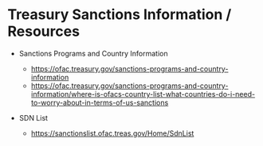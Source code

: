  
# Treasury Sanctions Information / Resources 

- Sanctions Programs and Country Information
  + https://ofac.treasury.gov/sanctions-programs-and-country-information
  + https://ofac.treasury.gov/sanctions-programs-and-country-information/where-is-ofacs-country-list-what-countries-do-i-need-to-worry-about-in-terms-of-us-sanctions


- SDN List
  + https://sanctionslist.ofac.treas.gov/Home/SdnList


